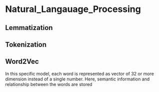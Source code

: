 # Natural_Langauage_Processing

## Lemmatization


## Tokenization

## Word2Vec

In this specific model, each word is represented as vector of 32 or more dimension instead of a single number.
Here, semantic information and relationship between the words are stored
